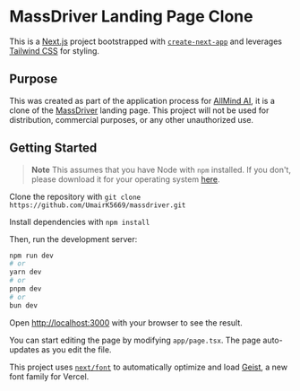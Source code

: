 # MassDriver Landing Page Clone

This is a [Next.js](https://nextjs.org) project bootstrapped with [`create-next-app`](https://nextjs.org/docs/app/api-reference/cli/create-next-app) and leverages [Tailwind CSS](https://tailwindcss.com/) for styling. 

## Purpose

This was created as part of the application process for [AllMind AI](https://allmindinvestments.com/), it is a clone of the [MassDriver](https://www.massdriver.cloud/) landing page. This project will not be used for distribution, commercial purposes, or any other unauthorized use.

## Getting Started

> **Note** 
> This assumes that you have Node with `npm` installed. If you don't, please download it for your operating system [here](https://nodejs.org/en).

Clone the repository with `git clone https://github.com/UmairK5669/massdriver.git`

Install dependencies with `npm install` 

Then, run the development server:

```bash
npm run dev
# or
yarn dev
# or
pnpm dev
# or
bun dev
```

Open [http://localhost:3000](http://localhost:3000) with your browser to see the result.

You can start editing the page by modifying `app/page.tsx`. The page auto-updates as you edit the file.

This project uses [`next/font`](https://nextjs.org/docs/app/building-your-application/optimizing/fonts) to automatically optimize and load [Geist](https://vercel.com/font), a new font family for Vercel.
